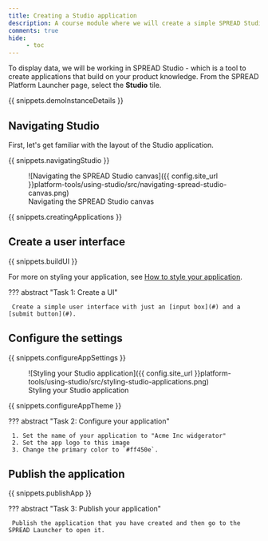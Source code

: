 ```yaml
---
title: Creating a Studio application
description: A course module where we will create a simple SPREAD Studio application.
comments: true
hide:
     - toc
---
```


To display data, we will be working in SPREAD Studio - which is a tool to create applications that build on your product knowledge. From the SPREAD Platform Launcher page, select the **Studio** tile.

{{ snippets.demoInstanceDetails }}

## Navigating Studio

First, let's get familiar with the layout of the Studio application.

{{ snippets.navigatingStudio }}

<figure markdown="span">
	![Navigating the SPREAD Studio canvas]({{ config.site_url }}platform-tools/using-studio/src/navigating-spread-studio-canvas.png)
	<figcaption>Navigating the SPREAD Studio canvas</figcaption>
</figure>
{{ snippets.creatingApplications }}

## Create a user interface

{{ snippets.buildUI }}

For more on styling your application, see [How to style your application](#).

??? abstract "Task 1: Create a UI"

     Create a simple user interface with just an [input box](#) and a [submit button](#).

## Configure the settings

{{ snippets.configureAppSettings }}

<figure markdown="span">
	![Styling your Studio application]({{ config.site_url }}platform-tools/using-studio/src/styling-studio-applications.png)
	<figcaption>Styling your Studio application</figcaption>
</figure>

{{ snippets.configureAppTheme }}

??? abstract "Task 2: Configure your application"

     1. Set the name of your application to "Acme Inc widgerator"
     2. Set the app logo to this image
     3. Change the primary color to `#ff450e`.

## Publish the application

{{ snippets.publishApp }}

??? abstract "Task 3: Publish your application"

     Publish the application that you have created and then go to the SPREAD Launcher to open it.